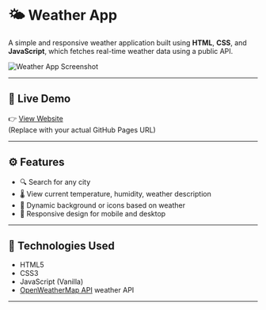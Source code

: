 # 🌤️ Weather App

A simple and responsive weather application built using **HTML**, **CSS**, and **JavaScript**, which fetches real-time weather data using a public API.

![Weather App Screenshot](.weather-app-img/images/Screenshot.png)

---

## 🔗 Live Demo

👉 [View Website](https://bhavin-hariyani-001b.github.io/weather_app/)  
(Replace with your actual GitHub Pages URL)

---

## ⚙️ Features

- 🔍 Search for any city
- 🌡️ View current temperature, humidity, weather description
- 🌇 Dynamic background or icons based on weather
- 📱 Responsive design for mobile and desktop

---

## 🚀 Technologies Used

- HTML5
- CSS3
- JavaScript (Vanilla)
- [OpenWeatherMap API](https://openweathermap.org/api) weather API

---
